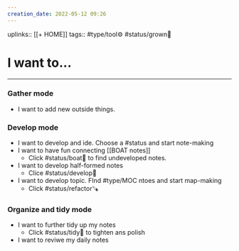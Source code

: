 ```yaml
---
creation_date: 2022-05-12 09:26
---
```


uplinks:: [[+ HOME]]
tags:: #type/tool⚙️ #status/grown🌳 

# I want to...
---
### Gather mode
- I want to add new outside things.

### Develop mode
- I want to develop and ide. Choose a #status and start note-making
- I want to have fun connecting [[BOAT notes]]
	- Click #status/boat🚤 to find undeveloped notes.
- I want to develop half-formed notes
	- Clice #status/develop🔧 
- I want to develop topic. FInd #type/MOC  ntoes and start map-making
	- Click #status/refactor🪚 

### Organize and tidy mode
- I want to further tidy up my notes
	- Click #status/tidy🧹 to tighten ans polish
- I want to reviwe my daily notes
